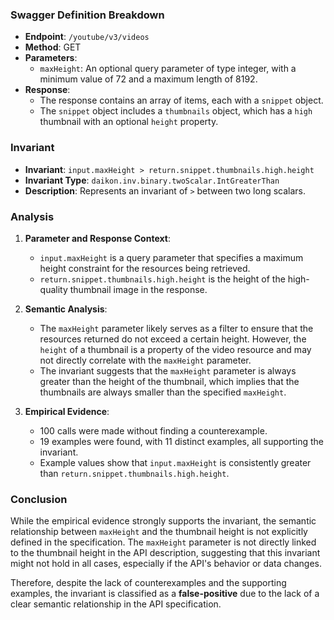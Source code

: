 ### Swagger Definition Breakdown

- **Endpoint**: `/youtube/v3/videos`
- **Method**: GET
- **Parameters**:
  - `maxHeight`: An optional query parameter of type integer, with a minimum value of 72 and a maximum length of 8192.
- **Response**:
  - The response contains an array of items, each with a `snippet` object.
  - The `snippet` object includes a `thumbnails` object, which has a `high` thumbnail with an optional `height` property.

### Invariant

- **Invariant**: `input.maxHeight > return.snippet.thumbnails.high.height`
- **Invariant Type**: `daikon.inv.binary.twoScalar.IntGreaterThan`
- **Description**: Represents an invariant of `>` between two long scalars.

### Analysis

1. **Parameter and Response Context**:
   - `input.maxHeight` is a query parameter that specifies a maximum height constraint for the resources being retrieved.
   - `return.snippet.thumbnails.high.height` is the height of the high-quality thumbnail image in the response.

2. **Semantic Analysis**:
   - The `maxHeight` parameter likely serves as a filter to ensure that the resources returned do not exceed a certain height. However, the `height` of a thumbnail is a property of the video resource and may not directly correlate with the `maxHeight` parameter.
   - The invariant suggests that the `maxHeight` parameter is always greater than the height of the thumbnail, which implies that the thumbnails are always smaller than the specified `maxHeight`.

3. **Empirical Evidence**:
   - 100 calls were made without finding a counterexample.
   - 19 examples were found, with 11 distinct examples, all supporting the invariant.
   - Example values show that `input.maxHeight` is consistently greater than `return.snippet.thumbnails.high.height`.

### Conclusion

While the empirical evidence strongly supports the invariant, the semantic relationship between `maxHeight` and the thumbnail height is not explicitly defined in the specification. The `maxHeight` parameter is not directly linked to the thumbnail height in the API description, suggesting that this invariant might not hold in all cases, especially if the API's behavior or data changes.

Therefore, despite the lack of counterexamples and the supporting examples, the invariant is classified as a **false-positive** due to the lack of a clear semantic relationship in the API specification.

